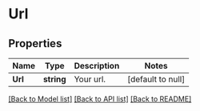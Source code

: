 # Url

## Properties
Name | Type | Description | Notes
------------ | ------------- | ------------- | -------------
**Url** | **string** | Your url. | [default to null]

[[Back to Model list]](../README.md#documentation-for-models) [[Back to API list]](../README.md#documentation-for-api-endpoints) [[Back to README]](../README.md)


